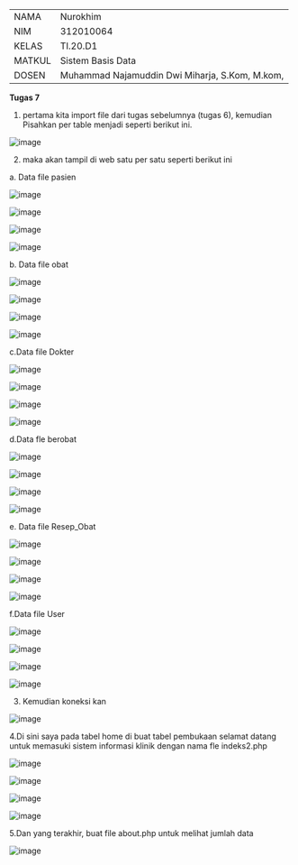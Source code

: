 <table>
  <tr>
    <td>NAMA</td>
    <td>Nurokhim</td>
  </tr>
  <tr>
    <td>NIM</td>
    <td>312010064</td>
  </tr>
  <tr>
    <td>KELAS</td>
    <td>TI.20.D1</td>
  </tr>
  <tr>
    <td>MATKUL</td>
    <td>Sistem Basis Data</td>
  </tr>
 <tr>
    <td>DOSEN</td>
    <td> Muhammad Najamuddin Dwi Miharja, S.Kom, M.kom, </td>
  </tr>
</table>

<b>Tugas 7</b>

1. pertama kita import file dari tugas sebelumnya (tugas 6), kemudian Pisahkan per table menjadi seperti berikut ini.

![image](https://user-images.githubusercontent.com/101801920/173198713-c84a78bc-d531-430e-bc2a-332f3a8a5962.png)

2. maka akan tampil di web satu per satu seperti berikut ini

a. Data file pasien 

![image](https://user-images.githubusercontent.com/101801920/173198892-1531dd5b-21cc-48e2-8447-68a816b25dbc.png)

![image](https://user-images.githubusercontent.com/101801920/173198921-a90c7a0f-80f8-4cd7-ba9e-f81380fab9e2.png)

![image](https://user-images.githubusercontent.com/101801920/173198941-41bec967-657b-438c-a906-db47be907578.png)

![image](https://user-images.githubusercontent.com/101801920/173198979-072a3260-f522-4a20-acb7-203f3ceb9bc1.png)

b. Data file obat

![image](https://user-images.githubusercontent.com/101801920/173199026-7ee1d364-d532-48b7-bb95-f3b502b67c8b.png)

![image](https://user-images.githubusercontent.com/101801920/173199045-2bd1a321-05a2-4252-bdde-fe94dc8889fc.png)

![image](https://user-images.githubusercontent.com/101801920/173199076-4733b482-35cb-4428-9cf2-86c79adbd857.png)

![image](https://user-images.githubusercontent.com/101801920/173199097-7f36f31b-d6fe-442a-88e9-528ec1d76491.png)

c.Data file Dokter

![image](https://user-images.githubusercontent.com/101801920/173199185-d7ad0c3d-eb06-44e8-a2bd-f303a82b7c06.png)

![image](https://user-images.githubusercontent.com/101801920/173199271-ccb39e11-30f2-4f93-af27-f680f945ac2f.png)

![image](https://user-images.githubusercontent.com/101801920/173199301-d9e074b1-31bb-4e27-84ce-12a5a23433a9.png)

![image](https://user-images.githubusercontent.com/101801920/173199345-2eedb220-5de5-469f-93af-80d7acfcb5c8.png)

d.Data fle berobat

![image](https://user-images.githubusercontent.com/101801920/173199465-23329a53-b5c1-43e3-b4bb-8ce5b37392b6.png)

![image](https://user-images.githubusercontent.com/101801920/173199555-6f8692d1-4b03-4ced-978f-fed9b77d47ff.png)

![image](https://user-images.githubusercontent.com/101801920/173199574-24d9af6a-6bbf-4a72-b1a8-7e76db17de39.png)

![image](https://user-images.githubusercontent.com/101801920/173199822-75a83e9a-4f88-4ab8-a2e3-91507af4fd46.png)

e. Data file Resep_Obat

![image](https://user-images.githubusercontent.com/101801920/173199853-5519d5f0-0a5e-4e61-853a-02eeed679ebf.png)

![image](https://user-images.githubusercontent.com/101801920/173199880-0a43d88b-4225-4506-aeab-9ba794dcc3ed.png)

![image](https://user-images.githubusercontent.com/101801920/173199908-db91ff6c-e4d6-4821-b38d-8f25c811f745.png)

![image](https://user-images.githubusercontent.com/101801920/173199950-f6a9db56-cdcd-4de4-b18d-0a8345a10f92.png)

f.Data file User

![image](https://user-images.githubusercontent.com/101801920/173200009-50153a46-514b-4603-8acf-223aae640ed3.png)

![image](https://user-images.githubusercontent.com/101801920/173200034-635167a6-2fc1-4baa-af9f-21d0da966817.png)

![image](https://user-images.githubusercontent.com/101801920/173200050-179f20ae-47a8-4b69-8f17-dd0e1bf59da4.png)

![image](https://user-images.githubusercontent.com/101801920/173200067-d543dae6-ca82-4f56-9a71-4ef1ca8923a7.png)

3. Kemudian koneksi kan 

![image](https://user-images.githubusercontent.com/101801920/173200213-5e2e1580-909b-4b6c-b40e-734d80686e13.png)

4.Di sini saya pada tabel home di buat tabel pembukaan selamat datang untuk memasuki sistem informasi klinik dengan nama fle indeks2.php

![image](https://user-images.githubusercontent.com/101801920/173200398-693e60f8-6778-4647-b252-8764be04aa8b.png)

![image](https://user-images.githubusercontent.com/101801920/173200444-1c9e768d-9be9-43c5-9528-ad7923f317e6.png)

![image](https://user-images.githubusercontent.com/101801920/173200458-23030697-b522-43b8-96d0-60bae319bb45.png)

![image](https://user-images.githubusercontent.com/101801920/173200474-9e14a081-8f5a-4760-be71-a4ccde6aaa21.png)

5.Dan yang terakhir, buat file about.php untuk melihat jumlah data

![image](https://user-images.githubusercontent.com/101801920/173200655-0171e1a5-9dd6-4321-867a-b9b4fc8b797b.png)
